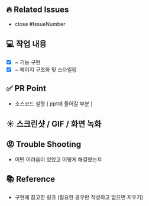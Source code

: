 ## 🔥 Related Issues
- close #IssueNumber

## 💻 작업 내용
- [x] ~ 기능 구현
- [x] ~ 페이지 구조화 및 스타일링

## ✅ PR Point
- 소스코드 설명 ( ppt에 들어갈 부분 )

## ☀️ 스크린샷 / GIF / 화면 녹화

## 😡 Trouble Shooting
- 어떤 어려움이 있었고 어떻게 해결했는지

## 📚 Reference
- 구현에 참고한 링크 (필요한 경우만 작성하고 없으면 지우기)

